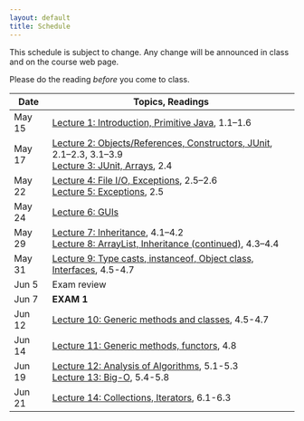 ```yaml
---
layout: default
title: Schedule
---
```


This schedule is subject to change.  Any change will be announced in class and on the course web page.

Please do the reading <i>before</i> you come to class.

Date | Topics, Readings
---- | ----------------
May 15 | [Lecture 1: Introduction, Primitive Java](lectures/lecture01.html), 1.1&ndash;1.6
May 17 | [Lecture 2: Objects/References, Constructors, JUnit](lectures/lecture02.html), 2.1&ndash;2.3, 3.1&ndash;3.9<br>[Lecture 3: JUnit, Arrays](lectures/lecture03.html), 2.4
May 22 | [Lecture 4: File I/O, Exceptions](lectures/lecture04.html), 2.5&ndash;2.6<br>[Lecture 5: Exceptions](lectures/lecture05.html), 2.5
May 24 | [Lecture 6: GUIs](lectures/lecture06.html)
May 29 | [Lecture 7: Inheritance](lectures/lecture07.html), 4.1&ndash;4.2<br>[Lecture 8: ArrayList, Inheritance (continued)](lectures/lecture08.html), 4.3&ndash;4.4
May 31 | [Lecture 9: Type casts, instanceof, Object class, Interfaces](lectures/lecture09.html), 4.5-4.7
Jun 5  | Exam review
Jun 7  | **EXAM 1**
Jun 12 | [Lecture 10: Generic methods and classes](lectures/lecture10.html), 4.5-4.7
Jun 14 | [Lecture 11: Generic methods, functors](lectures/lecture11.html), 4.8
Jun 19 | [Lecture 12: Analysis of Algorithms](lectures/lecture12.html), 5.1-5.3 <br /> [Lecture 13: Big-O](lectures/lecture13.html), 5.4-5.8
Jun 21 | [Lecture 14: Collections, Iterators](lectures/lecture14.html), 6.1-6.3









<!--
May 16 | [Lecture 1: Introduction, Primitive Java](lectures/lecture01.html), 1.1&ndash;1.6
May 18 | [Lecture 2: Objects/References, Constructors, JUnit](lectures/lecture02.html), 2.1&ndash;2.3, 3.1&ndash;3.9<br>[Lecture 3: Arrays](lectures/lecture03.html), 2.4
May 23 | [Lecture 4: File I/O, Exceptions](lectures/lecture04.html), 2.5&ndash;2.6<br>[Lecture 5: Exceptions](lectures/lecture05.html), 2.5
May 25 | [Lecture 6: GUIs](lectures/lecture06.html)
May 30 | [Lecture 7: Inheritance](lectures/lecture07.html), 4.1&ndash;4.2<br>[Lecture 8: ArrayList, Inheritance (continued)](lectures/lecture08.html), 4.3&ndash;4.4
Jun 1  | [Lecture 9: Type casts, instanceof, Object class, Interfaces](lectures/lecture09.html), 4.5-4.7
Jun 6  | [Lecture 10: Generic methods and classes](lectures/lecture10.html), 4.5-4.7
Jun 8  | **EXAM 1**
Jun 13 | [Lecture 11: Generic methods, functors](lectures/lecture11.html), 4.8
Jun 15 | [Lecture 12: Analysis of Algorithms](lectures/lecture12.html), 5.1-5.3 <br /> [Lecture 13: Big-O](lectures/lecture13.html), 5.4-5.8
Jun 20 | [Lecture 14: Collections, Iterators](lectures/lecture14.html), 6.1-6.3
Jun 22 | [Lecture 15: Generic Algorithms](lectures/lecture15.html), 6.4
Jun 27 | [Lecture 16: Lists](lectures/lecture16.html), 6.5
Jun 29 | [Lecture 17: Parallel Programming with Threads](lectures/lecture17.html)
Jul 6  | [Lecture 18: Stacks and Queues](lectures/lecture18.html), 6.6
Jul 11 | **Exam 2** Review
Jul 13 | **EXAM 2**
Jul 18 | Vacation, no class
Jul 20 | Vacation, no class
Jul 25 | [Lecture 19: Sets and Maps](lectures/lecture19.html), 6.7-6.8
Jul 27 | [Lecture 20: Recursion](lectures/lecture20.html), 7.1, 7.3 <br /> [Lecture 21: Proof by Induction](lectures/lecture21.html), 7.2 <br /> [Lecture 22: Memoization and Dynamic Programming](lectures/lecture22.html), 7.6
Aug 1  | [Lecture 24: Relational Databases and SQL](lectures/lecture24.html) <br /> [Lecture 25: Database Applications and JDBC](lectures/lecture25.html)
Aug 3  | **Exam 3** Review
Aug 8  | **EXAM 3**
Aug 10 | **FINAL EXAM**

Aug 30 | [Lecture 1: Introduction, Primitive Java](lectures/lecture01.html), 1.1&ndash;1.6
Sep 1 | [Lecture 2: Objects/References, Constructors](lectures/lecture02.html), 2.1&ndash;2.3, 3.1&ndash;3.9
Sep 6 | [Lecture 3: JUnit, Arrays](lectures/lecture03.html), 2.4
Sep 8 | [Lecture 4: File I/O, Exceptions](lectures/lecture04.html), 2.5&ndash;2.6
Sep 13 | [Lecture 5: Exceptions](lectures/lecture05.html), 2.5
Sep 15 | [Lecture 6: GUIs](lectures/lecture06.html)
Sep 20 | [Lecture 7: Inheritance](lectures/lecture07.html), 4.1&ndash;4.2
Sep 22 | [Lecture 8: ArrayList, Inheritance (continued)](lectures/lecture08.html), 4.3&ndash;4.4
Sep 27 | **Exam 1**
Sep 29 | [Lecture 9: Type casts, instanceof, Object class, Interfaces](lectures/lecture09.html)
Oct 4 | [Lecture 10: Generic methods and classes](lectures/lecture10.html), 4.5-4.7
Oct 6 | [Lecture 11: Generic methods, functors](lectures/lecture11.html), 4.8
Oct 11 | [Lecture 12: Analysis of Algorithms](lectures/lecture12.html), 5.1-5.3
Oct 13 | [Lecture 13: Big-O](lectures/lecture13.html), 5.4-5.8
Oct 18 | [Lecture 14: Collections, Iterators](lectures/lecture14.html), 6.1-6.3
Oct 20 | [Lecture 15: Generic Algorithms](lectures/lecture15.html), 6.4
Oct 25 | [Lecture 16: Lists](lectures/lecture16.html), 6.5
Oct 27 | **Exam 2**
Nov 1 | [Lecture 17: Parallel Programming with Threads](lectures/lecture17.html)
Nov 3 | [Lecture 18: Stacks and Queues](lectures/lecture18.html), 6.6
Nov 8 | [Lecture 19: Sets and Maps](lectures/lecture19.html), 6.7-6.8
Nov 10 | [Lecture 20: Recursion](lectures/lecture20.html), 7.1, 7.3
Nov 15 | [Lecture 21: Proof by Induction](lectures/lecture21.html), 7.2
Nov 17 | [Lecture 22: Memoization and Dynamic Programming](lectures/lecture22.html), 7.6
Nov 22 | Thanksgiving vacation, no class
Nov 24 | Thanksgiving vacation, no class
Nov 29 | [Lecture 23: Merge and Quick Sort](lectures/lecture23.html), 8.5-8.6
Dec 1 | **Exam 3**
Dec 6 | [Lecture 24: Relational Databases and SQL](lectures/lecture24.html)
Dec 8 | [Lecture 25: Database Applications and JDBC](lectures/lecture25.html)
-->